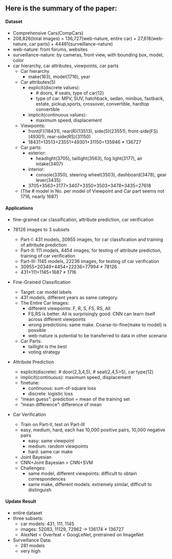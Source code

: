 ## Here is the summary of the paper:
#### Dataset
*	Comprehensive Cars(CompCars)
*	208,826(total images) = 136,727(web-nature, entire car) + 27,618(web-nature, car parts) + 44481(surveillance-nature)
*	web-nature: from forums, websites
*	surveillance-nature: by cameras, front view, with bounding box, model, color
*	car hierarchy, car attributes, viewpoints, car parts
	+	Car hierarchy
		-	make(163), model(1716), year
	+	Car attributes(5)
		-	explicit(discrete values):
			*	\# doors, \# seats, type of car(12)
			*	type of car: MPV, SUV, hatchback, sedan, minibus, fastback, estate, pickup,sports, crossover, convertible, hardtop convertible
		-	implicit(continuous values):
			*	maximum speed, displacement
	+	Viewpoints:
		-	front(F)(18431), rear(R)(13513), side(S)(23551), front-side(FS)(49301),	rear-side(RS)(31150)
		-	18431+13513+23551+49301+31150=135946 ≠ 136727
	+	Car parts:
		-	exterior:
			*	headlight(3705), taillight(3563), fog light(3177), air intake(3407)
		-	interior:
			*	console(3350), steering wheel(3503), dashboard(3478), gear lever(3435)
		-	3705+3563+3177+3407+3350+3503+3478+3435=27618
	+	(The # model in No. per model of Viewpoint and Car part seems not 1716, nearly 1687)

#### Applications
*	fine-grained car classification, attribute prediction, car verification
*	78126 images to 3 subsets
	+	Part-I: 431 models, 30955 images, for car classfication and training of attribute prediction
	+	Part-II: 111 models, 4454 images, for testing of attribute prediction, training of car verification
	+	Part-III: 1145 models, 22236 images, for testing of car verification
	+	30955+20349+4454+22236=77994 ≠ 78126
	+	431+111+1145=1687 ≠ 1716
*	Fine-Grained Classification
	+	Target: car model labels
	+	431 models, different years as same category.
	+	The Entire Car Images:
		-	different viewpoints: F, R, S, FS, RS, All
		-	FS,RS is better. All is surprisingly good: CNN can learn itself across different viewpoints
		-	wrong predictions: same make. Coarse-to-fine(make to model) is possible
		-	web-nature is potential to be transferred to data in other scenario
	+	Car Parts:
		-	taillight is the best
		-	voting strategy

*	Attribute Prediction
	+	explicit(discrete): # door(2,3,4,5), # seat(2,4,5>5), car type(12)
	+	implicit(continuous): maximum speed, displacement
	+	finetune: 
		-	continuous: sum-of-square loss
		-	discrete: logistic loss
	+	“mean guess”: prediction = mean of the training set
	+	“mean difference”: difference of mean
*	Car Verification
	+	Train on Part-II, test on Part-III
	+	easy, medium, hard, each has 10,000 positive pairs, 10,000 negative pairs
		-	easy: same viewpoint
		-	medium: random viewpoints
		-	hard: same car make
	+	Joint Bayesian
	+	CNN+Joint Bayesian > CNN+SVM
	+	Challenges: 
		-	same model, different viewpoints: difficult to obtain correspondences
		-	same make, different models: extremely similar, difficult to distinguish
#### Update Result
*	entire dataset
*	three subsets:
	+	car models: 431, 111, 1145
	+	images: 52083, 11129, 72962 -> 136174 ≠ 136727
	+	AlexNet < Overfeat < GoogLeNet, pretrained on ImageNet
*	Surveillance Data:
	+	281 models
	+	very high





